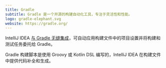 ```yaml
---
title: Gradle
subtitle: Gradle 是一个开源的构建自动化工具，专注于灵活性和性能。
logo: gradle-elephant.svg
website: https://gradle.org/
---
```


IntelliJ IDEA [与 Gradle 无缝集成](https://www.jetbrains.com/help/idea/gradle.html)，可自动应用构建文件中的项目设置并将构建和测试任务委托给 Gradle。

Gradle 构建脚本是使用 Groovy 或 Kotlin DSL 编写的，IntelliJ IDEA 在构建文件中提供代码补全和生成。